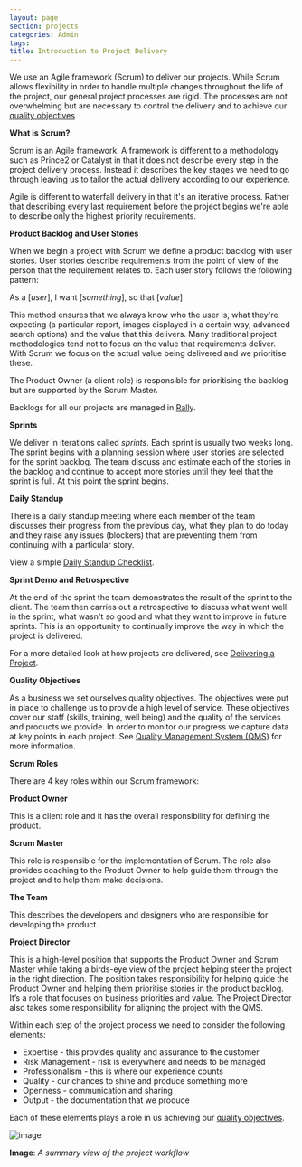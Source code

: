 ```yaml
---
layout: page
section: projects
categories: Admin
tags:
title: Introduction to Project Delivery
---
```

We use an Agile framework (Scrum) to deliver our projects. While Scrum allows flexibility in order to handle multiple changes throughout the life of the project, our general project processes are rigid. The processes are not overwhelming but are necessary to control the delivery and to achieve our <a href="../qms">quality objectives</a>.

**What is Scrum?**

Scrum is an Agile framework. A framework is different to a methodology such as Prince2 or Catalyst in that it does not describe every step in the project delivery process. Instead it describes the key stages we need to go through leaving us to tailor the actual delivery according to our experience.

Agile is different to waterfall delivery in that it's an iterative process. Rather that describing every last requirement before the project begins we're able to describe only the highest priority requirements.

**Product Backlog and User Stories**

When we begin a project with Scrum we define a product backlog with user stories. User stories describe requirements from the point of view of the person that the requirement relates to. Each user story follows the following pattern:

As a [*user*], 
I want [*something*], 
so that [*value*]

This method ensures that we always know who the user is, what they're expecting (a particular report, images displayed in a certain way, advanced search options) and the value that this delivers. Many traditional project methodologies tend not to focus on the value that requirements deliver. With Scrum we focus on the actual value being delivered and we prioritise these.

The Product Owner (a client role) is responsible for prioritising the backlog but are supported by the Scrum Master.

Backlogs for all our projects are managed in <a href="">Rally</a>.

**Sprints**

We deliver in iterations called *sprints*. Each sprint is usually two weeks long. The sprint begins with a planning session where user stories are selected for the sprint backlog. The team discuss and estimate each of the stories in the backlog and continue to accept more stories until they feel that the sprint is full. At this point the sprint begins.

**Daily Standup**

There is a daily standup meeting where each member of the team discusses their progress from the previous day, what they plan to do today and they raise any issues (blockers) that are preventing them from  continuing with a particular story. 

View a simple <a href="../daily-standup-checklist">Daily Standup Checklist</a>.

**Sprint Demo and Retrospective**

At the end of the sprint the team demonstrates the result of the sprint to the client. The team then carries out a retrospective to discuss what went well in the sprint, what wasn't so good and what they want to improve in future sprints. This is an opportunity to continually improve the way in which the project is delivered.

For a more detailed look at how projects are delivered, see <a href="../backlogs-and-planning">Delivering a Project</a>.

**Quality Objectives**

As a business we set ourselves quality objectives. The objectives were put in place to challenge us to provide a high level of service. These objectives cover our staff (skills, training, well being) and the quality of the services and products we provide. In order to monitor our progress we capture data at key points in each project. See <a href="../qms">Quality Management System (QMS)</a> for more information.

**Scrum Roles**

There are 4 key roles within our Scrum framework:

**Product Owner**

This is a client role and it has the overall responsibility for defining the product.

**Scrum Master**

This role is responsible for the implementation of Scrum. The role also provides coaching to the Product Owner to help guide them through the project and to help them make decisions.

**The Team**

This describes the developers and designers who are responsible for developing the product.

**Project Director**

This is a high-level position that supports the Product Owner and Scrum Master while taking a birds-eye view of the project helping steer the project in the right direction. The position takes responsibility for helping guide the Product Owner and helping them prioritise stories in the product backlog. It’s a role that focuses on business priorities and value. The Project Director also takes some responsibility for aligning the project with the QMS.

Within each step of the project process we need to consider the following elements:
<ul>
	<li>Expertise - this provides quality and assurance to the customer</li>
	<li>Risk Management - risk is everywhere and needs to be managed</li>
	<li>Professionalism - this is where our experience counts</li>
	<li>Quality - our chances to shine and produce something more</li>
	<li>Openness - communication and sharing</li>
	<li>Output - the documentation that we produce</li>
</ul>

Each of these elements plays a role in us achieving our <a href="../qms">quality objectives</a>.

![image](http://way.wunder.co.uk/public/images/project-workflow.png)

**Image**: <i>A summary view of the project workflow</i>
